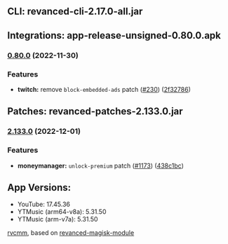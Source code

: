 ## CLI: revanced-cli-2.17.0-all.jar  
## Integrations: app-release-unsigned-0.80.0.apk  
### [0.80.0](https://github.com/revanced/revanced-integrations/compare/v0.79.1...v0.80.0) (2022-11-30)
### Features
* **twitch:** remove `block-embedded-ads` patch ([#230](https://github.com/revanced/revanced-integrations/issues/230)) ([2f32786](https://github.com/revanced/revanced-integrations/commit/2f327866616d9449963aefb9067b35138a4f4844))

  
## Patches: revanced-patches-2.133.0.jar  
### [2.133.0](https://github.com/revanced/revanced-patches/compare/v2.132.0...v2.133.0) (2022-12-01)
### Features
* **moneymanager:** `unlock-premium` patch ([#1173](https://github.com/revanced/revanced-patches/issues/1173)) ([438c1bc](https://github.com/revanced/revanced-patches/commit/438c1bca684c7d47bd5a401b4dccbaddef604650))

  
## App Versions:  
* YouTube: 17.45.36  
* YTMusic (arm64-v8a): 5.31.50  
* YTMusic (arm-v7a): 5.31.50  

 [rvcmm](https://github.com/thrwKappu/rvcmm/), based on [revanced-magisk-module](https://github.com/j-hc/revanced-magisk-module)  
